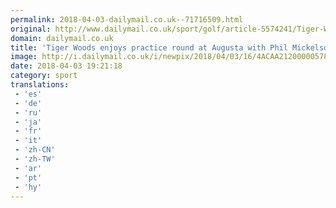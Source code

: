 ```yaml
---
permalink: 2018-04-03-dailymail.co.uk--71716509.html
original: http://www.dailymail.co.uk/sport/golf/article-5574241/Tiger-Woods-enjoys-practice-round-Augusta-Phil-Mickelson-ahead-Masters-return.html?ITO=1490&ns_mchannel=rss&ns_campaign=1490
domain: dailymail.co.uk
title: 'Tiger Woods enjoys practice round at Augusta with Phil Mickelson'
image: http://i.dailymail.co.uk/i/newpix/2018/04/03/16/4ACAA21200000578-0-image-a-69_1522770703195.jpg
date: 2018-04-03 19:21:18
category: sport
translations: 
 - 'es'
 - 'de'
 - 'ru'
 - 'ja'
 - 'fr'
 - 'it'
 - 'zh-CN'
 - 'zh-TW'
 - 'ar'
 - 'pt'
 - 'hy'
---
```


